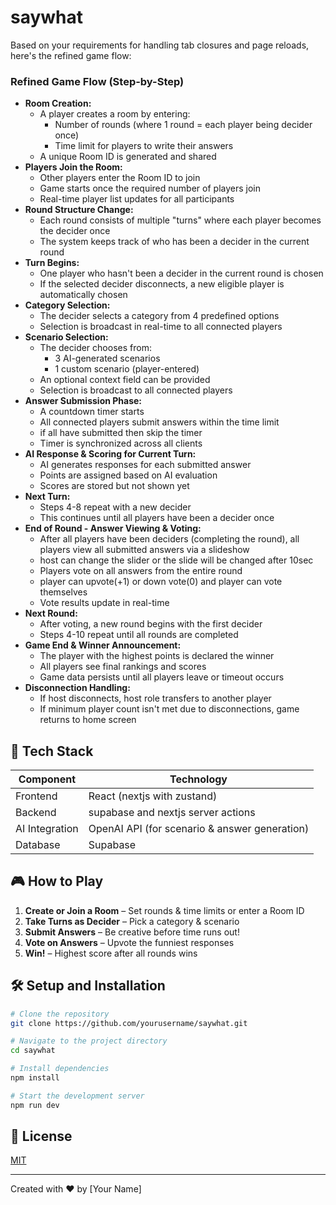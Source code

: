 # saywhat

Based on your requirements for handling tab closures and page reloads, here's the refined game flow:

### Refined Game Flow (Step-by-Step)

- **Room Creation:**
  - A player creates a room by entering:
    - Number of rounds (where 1 round = each player being decider once)
    - Time limit for players to write their answers
  - A unique Room ID is generated and shared
- **Players Join the Room:**
  - Other players enter the Room ID to join
  - Game starts once the required number of players join
  - Real-time player list updates for all participants
- **Round Structure Change:**
  - Each round consists of multiple "turns" where each player becomes the decider once
  - The system keeps track of who has been a decider in the current round
- **Turn Begins:**
  - One player who hasn't been a decider in the current round is chosen
  - If the selected decider disconnects, a new eligible player is automatically chosen
- **Category Selection:**
  - The decider selects a category from 4 predefined options
  - Selection is broadcast in real-time to all connected players
- **Scenario Selection:**
  - The decider chooses from:
    - 3 AI-generated scenarios
    - 1 custom scenario (player-entered)
  - An optional context field can be provided
  - Selection is broadcast to all connected players
- **Answer Submission Phase:**
  - A countdown timer starts
  - All connected players submit answers within the time limit
  - if all have submitted then skip the timer
  - Timer is synchronized across all clients
- **AI Response & Scoring for Current Turn:**
  - AI generates responses for each submitted answer
  - Points are assigned based on AI evaluation
  - Scores are stored but not shown yet
- **Next Turn:**
  - Steps 4-8 repeat with a new decider
  - This continues until all players have been a decider once
- **End of Round - Answer Viewing & Voting:**
  - After all players have been deciders (completing the round), all players view all submitted answers via a slideshow
  - host can change the slider or the slide will be changed after 10sec
  - Players vote on all answers from the entire round
  - player can upvote(+1) or down vote(0) and player can vote themselves
  - Vote results update in real-time
- **Next Round:**
  - After voting, a new round begins with the first decider
  - Steps 4-10 repeat until all rounds are completed
- **Game End & Winner Announcement:**
  - The player with the highest points is declared the winner
  - All players see final rankings and scores
  - Game data persists until all players leave or timeout occurs
- **Disconnection Handling:**
  - If host disconnects, host role transfers to another player
  - If minimum player count isn't met due to disconnections, game returns to home screen

## 🔧 Tech Stack

| Component      | Technology                                    |
| -------------- | --------------------------------------------- |
| Frontend       | React (nextjs with zustand)                   |
| Backend        | supabase and nextjs server actions            |
| AI Integration | OpenAI API (for scenario & answer generation) |
| Database       | Supabase                                      |

## 🎮 How to Play

1. **Create or Join a Room** – Set rounds & time limits or enter a Room ID
2. **Take Turns as Decider** – Pick a category & scenario
3. **Submit Answers** – Be creative before time runs out!
4. **Vote on Answers** – Upvote the funniest responses
5. **Win!** – Highest score after all rounds wins

## 🛠️ Setup and Installation

```bash
# Clone the repository
git clone https://github.com/yourusername/saywhat.git

# Navigate to the project directory
cd saywhat

# Install dependencies
npm install

# Start the development server
npm run dev
```

## 📝 License

[MIT](LICENSE)

---

Created with ❤️ by [Your Name]
